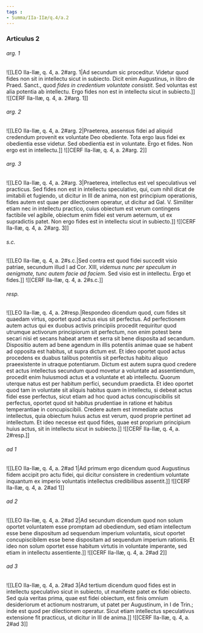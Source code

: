 ```yaml
---
tags : 
- Summa/IIa-IIæ/q.4/a.2
---
```


### Articulus 2

###### arg. 1
![[LEO IIa-IIæ, q. 4, a. 2#arg. 1|Ad secundum sic proceditur. Videtur quod fides non sit in intellectu sicut in subiecto. Dicit enim Augustinus, in libro de Praed. Sanct., quod *fides in credentium voluntate consistit*. Sed voluntas est alia potentia ab intellectu. Ergo fides non est in intellectu sicut in subiecto.]]
![[CERF IIa-IIæ, q. 4, a. 2#arg. 1]]

###### arg. 2
![[LEO IIa-IIæ, q. 4, a. 2#arg. 2|Praeterea, assensus fidei ad aliquid credendum provenit ex voluntate Deo obediente. Tota ergo laus fidei ex obedientia esse videtur. Sed obedientia est in voluntate. Ergo et fides. Non ergo est in intellectu.]]
![[CERF IIa-IIæ, q. 4, a. 2#arg. 2]]

###### arg. 3
![[LEO IIa-IIæ, q. 4, a. 2#arg. 3|Praeterea, intellectus est vel speculativus vel practicus. Sed fides non est in intellectu speculativo, qui, cum nihil dicat de imitabili et fugiendo, ut dicitur in III de anima, non est principium operationis, fides autem est quae per dilectionem operatur, ut dicitur ad Gal. V. Similiter etiam nec in intellectu practico, cuius obiectum est verum contingens factibile vel agibile, obiectum enim fidei est verum aeternum, ut ex supradictis patet. Non ergo fides est in intellectu sicut in subiecto.]]
![[CERF IIa-IIæ, q. 4, a. 2#arg. 3]]

###### s.c.
![[LEO IIa-IIæ, q. 4, a. 2#s.c.|Sed contra est quod fidei succedit visio patriae, secundum illud I ad Cor. XIII, *videmus nunc per speculum in aenigmate, tunc autem facie ad faciem*. Sed visio est in intellectu. Ergo et fides.]]
![[CERF IIa-IIæ, q. 4, a. 2#s.c.]]

###### resp.
![[LEO IIa-IIæ, q. 4, a. 2#resp.|Respondeo dicendum quod, cum fides sit quaedam virtus, oportet quod actus eius sit perfectus. Ad perfectionem autem actus qui ex duobus activis principiis procedit requiritur quod utrumque activorum principiorum sit perfectum, non enim potest bene secari nisi et secans habeat artem et serra sit bene disposita ad secandum. Dispositio autem ad bene agendum in illis potentiis animae quae se habent ad opposita est habitus, ut supra dictum est. Et ideo oportet quod actus procedens ex duabus talibus potentiis sit perfectus habitu aliquo praeexistente in utraque potentiarum. Dictum est autem supra quod credere est actus intellectus secundum quod movetur a voluntate ad assentiendum, procedit enim huiusmodi actus et a voluntate et ab intellectu. Quorum uterque natus est per habitum perfici, secundum praedicta. Et ideo oportet quod tam in voluntate sit aliquis habitus quam in intellectu, si debeat actus fidei esse perfectus, sicut etiam ad hoc quod actus concupiscibilis sit perfectus, oportet quod sit habitus prudentiae in ratione et habitus temperantiae in concupiscibili. Credere autem est immediate actus intellectus, quia obiectum huius actus est verum, quod proprie pertinet ad intellectum. Et ideo necesse est quod fides, quae est proprium principium huius actus, sit in intellectu sicut in subiecto.]]
![[CERF IIa-IIæ, q. 4, a. 2#resp.]]

###### ad 1
![[LEO IIa-IIæ, q. 4, a. 2#ad 1|Ad primum ergo dicendum quod Augustinus fidem accipit pro actu fidei, qui dicitur consistere in credentium voluntate inquantum ex imperio voluntatis intellectus credibilibus assentit.]]
![[CERF IIa-IIæ, q. 4, a. 2#ad 1]]

###### ad 2
![[LEO IIa-IIæ, q. 4, a. 2#ad 2|Ad secundum dicendum quod non solum oportet voluntatem esse promptam ad obediendum, sed etiam intellectum esse bene dispositum ad sequendum imperium voluntatis, sicut oportet concupiscibilem esse bene dispositam ad sequendum imperium rationis. Et ideo non solum oportet esse habitum virtutis in voluntate imperante, sed etiam in intellectu assentiente.]]
![[CERF IIa-IIæ, q. 4, a. 2#ad 2]]

###### ad 3
![[LEO IIa-IIæ, q. 4, a. 2#ad 3|Ad tertium dicendum quod fides est in intellectu speculativo sicut in subiecto, ut manifeste patet ex fidei obiecto. Sed quia veritas prima, quae est fidei obiectum, est finis omnium desideriorum et actionum nostrarum, ut patet per Augustinum, in I de Trin.; inde est quod per dilectionem operatur. Sicut etiam intellectus speculativus extensione fit practicus, ut dicitur in III de anima.]]
![[CERF IIa-IIæ, q. 4, a. 2#ad 3]]

